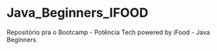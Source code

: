 # Java_Beginners_IFOOD
Repositório pra o Bootcamp - Potência Tech powered by iFood - Java Beginners
